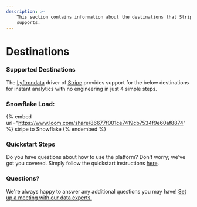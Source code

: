 ```yaml
---
description: >-
    This section contains information about the destinations that Stripe
    supports.
---
```


# Destinations

### Supported Destinations

The [Lyftrondata](https://www.lyftrondata.com/) driver of [Stripe](https://www.lyftrondata.com/integration/commerce-analytics/stripe/) provides support for the below destinations for instant analytics with no engineering in just 4 simple steps.

### Snowflake Load:

{% embed url="https://www.loom.com/share/86677f001ce7419cb7534f9e60af8874" %}
stripe to Snowflake
{% endembed %}

### Quickstart Steps

Do you have questions about how to use the platform? Don't worry; we've got you covered. Simply follow the quickstart instructions [here](README.md).

### Questions? <a href="#questions" id="questions"></a>

We're always happy to answer any additional questions you may have! [Set up a meeting with our data experts.](https://www.lyftrondata.com/book-a-meeting/)
